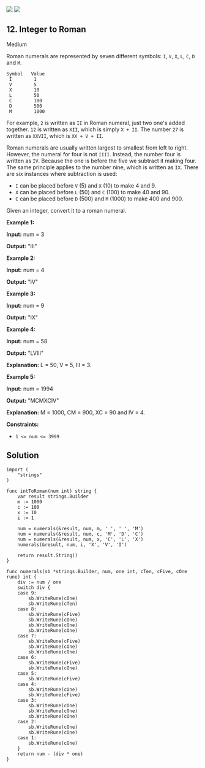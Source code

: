 [![](https://img.shields.io/github/stars/LeetCode-Top-Interview-150/LeetCode-Top-Interview-150?label=Stars&style=flat-square)](https://github.com/LeetCode-Top-Interview-150/LeetCode-Top-Interview-150)
[![](https://img.shields.io/github/forks/LeetCode-Top-Interview-150/LeetCode-Top-Interview-150?label=Fork%20me%20on%20GitHub%20&style=flat-square)](https://github.com/LeetCode-Top-Interview-150/LeetCode-Top-Interview-150/fork)

## 12\. Integer to Roman

Medium

Roman numerals are represented by seven different symbols: `I`, `V`, `X`, `L`, `C`, `D` and `M`.

    Symbol   Value
     I        1
     V        5
     X        10
     L        50
     C        100
     D        500
     M        1000

For example, `2` is written as `II` in Roman numeral, just two one's added together. `12` is written as `XII`, which is simply `X + II`. The number `27` is written as `XXVII`, which is `XX + V + II`.

Roman numerals are usually written largest to smallest from left to right. However, the numeral for four is not `IIII`. Instead, the number four is written as `IV`. Because the one is before the five we subtract it making four. The same principle applies to the number nine, which is written as `IX`. There are six instances where subtraction is used:

*   `I` can be placed before `V` (5) and `X` (10) to make 4 and 9.
*   `X` can be placed before `L` (50) and `C` (100) to make 40 and 90.
*   `C` can be placed before `D` (500) and `M` (1000) to make 400 and 900.

Given an integer, convert it to a roman numeral.

**Example 1:**

**Input:** num = 3

**Output:** "III" 

**Example 2:**

**Input:** num = 4

**Output:** "IV" 

**Example 3:**

**Input:** num = 9

**Output:** "IX" 

**Example 4:**

**Input:** num = 58

**Output:** "LVIII"

**Explanation:** L = 50, V = 5, III = 3. 

**Example 5:**

**Input:** num = 1994

**Output:** "MCMXCIV"

**Explanation:** M = 1000, CM = 900, XC = 90 and IV = 4. 

**Constraints:**

*   `1 <= num <= 3999`

## Solution

```golang
import (
	"strings"
)

func intToRoman(num int) string {
	var result strings.Builder
	m := 1000
	c := 100
	x := 10
	i := 1

	num = numerals(&result, num, m, ' ', ' ', 'M')
	num = numerals(&result, num, c, 'M', 'D', 'C')
	num = numerals(&result, num, x, 'C', 'L', 'X')
	numerals(&result, num, i, 'X', 'V', 'I')

	return result.String()
}

func numerals(sb *strings.Builder, num, one int, cTen, cFive, cOne rune) int {
	div := num / one
	switch div {
	case 9:
		sb.WriteRune(cOne)
		sb.WriteRune(cTen)
	case 8:
		sb.WriteRune(cFive)
		sb.WriteRune(cOne)
		sb.WriteRune(cOne)
		sb.WriteRune(cOne)
	case 7:
		sb.WriteRune(cFive)
		sb.WriteRune(cOne)
		sb.WriteRune(cOne)
	case 6:
		sb.WriteRune(cFive)
		sb.WriteRune(cOne)
	case 5:
		sb.WriteRune(cFive)
	case 4:
		sb.WriteRune(cOne)
		sb.WriteRune(cFive)
	case 3:
		sb.WriteRune(cOne)
		sb.WriteRune(cOne)
		sb.WriteRune(cOne)
	case 2:
		sb.WriteRune(cOne)
		sb.WriteRune(cOne)
	case 1:
		sb.WriteRune(cOne)
	}
	return num - (div * one)
}
```